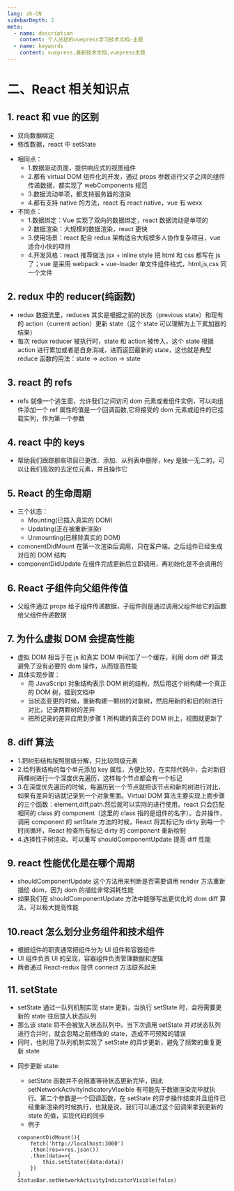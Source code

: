 ```yaml
---
lang: zh-CN
sidebarDepth: 2
meta:
  - name: description
    content: 个人总结的vuepress学习技术文档-主题
  - name: keywords
    content: vuepress,最新技术文档,vuepress主题
---
```


# 二、React 相关知识点

## 1. react 和 vue 的区别

- 双向数据绑定
- 修改数据，react 中 setState

* 相同点：
  - 1.数据驱动页面，提供响应式的视图组件
  - 2.都有 virtual DOM 组件化的开发，通过 props 参数进行父子之间的组件传递数据，都实现了 webComponents 规范
  - 3.数据流动单项，都支持服务器的渲染
  - 4.都有支持 native 的方法，react 有 react native，vue 有 wexx
* 不同点：
  - 1.数据绑定：Vue 实现了双向的数据绑定，react 数据流动是单项的
  - 2.数据渲染：大规模的数据渲染，react 更快
  - 3.使用场景：react 配合 redux 架构适合大规模多人协作复杂项目，vue 适合小快的项目
  - 4.开发风格：react 推荐做法 jsx + inline style 把 html 和 css 都写在 js 了；vue 是采用 webpack + vue-loader 单文件组件格式，html,js,css 同一个文件

## 2. redux 中的 reducer(纯函数)

- redux 数据流里，reduces 其实是根据之前的状态（previous state）和现有的 action（current action）更新 state（这个 state 可以理解为上下累加器的结果）
- 每次 redux reducer 被执行时，state 和 action 被传入，这个 state 根据 action 进行累加或者是自身消减，进而返回最新的 state，这也就是典型 reduce 函数的用法：state -> action -> state

## 3. react 的 refs

- refs 就像一个逃生窗，允许我们之间访问 dom 元素或者组件实例，可以向组件添加一个 ref 属性的值是一个回调函数,它将接受的 dom 元素或组件的已挂载实列，作为第一个参数

## 4. react 中的 keys

- 帮助我们跟踪那些项目已更改、添加、从列表中删除，key 是独一无二的，可以让我们高效的去定位元素，并且操作它

## 5. React 的生命周期

- 三个状态：
  - Mounting(已插入真实的 DOM)
  - Updating(正在被重新渲染)
  - Unmounting(已移除真实的 DOM)
- comonentDidMount 在第一次渲染后调用，只在客户端。之后组件已经生成对应的 DOM 结构
- componentDidUpdate 在组件完成更新后立即调用，再初始化是不会调用的

## 6. React 子组件向父组件传值

- 父组件通过 props 给子组件传递数据，子组件则是通过调用父组件给它的函数给父组件传递数据

## 7. 为什么虚拟 DOM 会提高性能

- 虚拟 DOM 相当于在 js 和真实 DOM 中间加了一个缓存，利用 dom diff 算法避免了没有必要的 dom 操作，从而提高性能
- 具体实现步骤：
  - 用 JavaScript 对象结构表示 DOM 树的结构，然后用这个树构建一个真正的 DOM 树，插到文档中
  - 当状态变更的时候，重新构建一颗树的对象树，然后用新的和旧的树进行对比，记录两颗树的差异
  - 把所记录的差异应用到步骤 1 所构建的真正的 DOM 树上，视图就更新了

## 8. diff 算法

- 1.把树形结构按照层级分解，只比较同级元素
- 2.给列表结构的每个单元添加 key 属性，方便比较，在实际代码中，会对新旧两棵树进行一个深度优先遍历，这样每个节点都会有一个标记
- 3.在深度优先遍历的时候，每遍历到一个节点就把该节点和新的树进行对比，如果有差异的话就记录到一个对象里面。Virtual DOM 算法主要实现上面步骤的三个函数：element,diff,path.然后就可以实际的进行使用。react 只会匹配相同的 class 的 component（这里的 class 指的是组件的名字）。合并操作，调用 component 的 setState 方法的时候，React 将其标记为 dirty 到每一个时间循环，React 检查所有标记 dirty 的 component 重新绘制
- 4.选择性子树渲染。可以重写 shouldComponentUpdate 提高 diff 性能

## 9. react 性能优化是在哪个周期

- shouldComponentUpdate 这个方法用来判断是否需要调用 render 方法重新描绘 dom，因为 dom 的描绘非常消耗性能
- 如果我们在 shouldComponentUpdate 方法中能够写出更优化的 dom diff 算法，可以极大提高性能

## 10.react 怎么划分业务组件和技术组件

- 根据组件的职责通常把组件分为 UI 组件和容器组件
- UI 组件负责 UI 的呈现，容器组件负责管理数据和逻辑
- 两者通过 React-redux 提供 connect 方法联系起来

## 11. setState

- setState 通过一队列机制实现 state 更新，当执行 setState 时，会将需要更新的 state 往后放入状态队列
- 那么该 state 将不会被放入状态队列中。当下次调用 setState 并对状态队列进行合并时，就会忽略之前修改的 state，造成不可预知的错误
- 同时，也利用了队列机制实现了 setState 的异步更新，避免了频繁的重复更新 state

* 同步更新 state:

  - setState 函数并不会阻塞等待状态更新完毕，因此 setNetworkActivityIndicatoryViseible 有可能先于数据渲染完毕就执行。第二个参数是一个回调函数，在 setState 的异步操作结束并且组件已经重新渲染的时候执行，也就是说，我们可以通过这个回调来拿到更新的 state 的值，实现代码的同步
  - 例子

  ```
  componentDidMount(){
      fetch('http://localhost:3000')
      .then(res=>res.json())
      .then(data=>{
          this.setState({data:data})
      })
  }
  StatusBar.setNetworkActivityIndicatorVisible(false)
  ```
